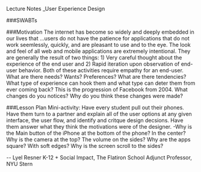 Lecture Notes _User Experience Design

###SWABTs


###Motivation
The internet has become so widely and deeply embedded in our lives that ...users do not have the patience for applications that do not work seemlessly, quickly, and are pleasant to use and to the eye.
The look and feel of all web and mobile applications are extremely intentional.  They are generally the result of two things: 1) Very careful thought about the experience of the end user and 2) Rapid iteration upon observation of end-user behavior.
Both of these activities require empathy for an end-user.  What are there needs? Wants? Preferences?  What are there tendencies?  What type of experience can hook them and what type can deter them from ever coming back?
This is the progression of Facebook from 2004.  What changes do you notices?  Why do you think these changes were made?


###Lesson Plan
Mini-activity:  Have every student pull out their phones.  Have them turn to a partner and explain all of the user options at any given interface, the user flow, and identify and critque design decsions.  Have them answer what they think the motivations were of the designer.
-Why is the Main button of the iPhone at the bottom of the phone?  In the center?  Why is the camera at the top?  The volume on the sides?  Why are the apps square?  With soft edges?  Why is the screen scroll to the sides?  


-- 
Lyel Resner
K-12 + Social Impact, The Flatiron School
Adjunct Professor, NYU Stern


